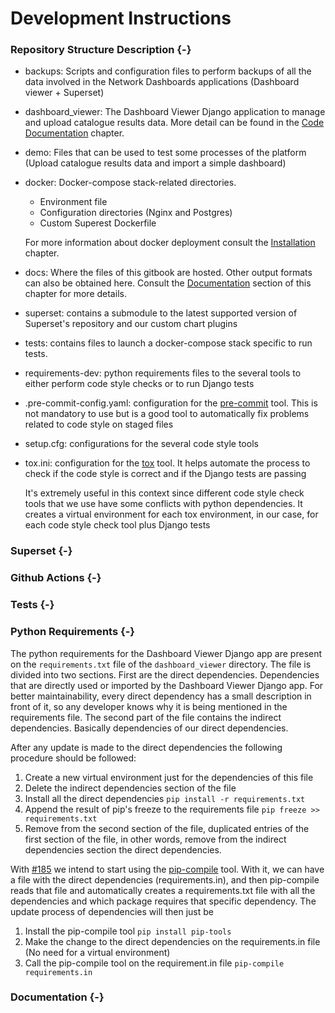 # Development Instructions

### Repository Structure Description {-}

- backups: Scripts and configuration files to perform backups of all the data involved in the Network Dashboards applications (Dashboard viewer + Superset)

- dashboard_viewer: The Dashboard Viewer Django application to manage and upload catalogue results data. More detail can be found in the [Code Documentation](code-documentation.html) chapter.

- demo: Files that can be used to test some processes of the platform (Upload catalogue results data and import a simple dashboard)

- docker: Docker-compose stack-related directories.
  - Environment file
  - Configuration directories (Nginx and Postgres)
  - Custom Superest Dockerfile <!-- TODO link to the subsection on the Superset section -->

  For more information about docker deployment consult the [Installation](installation.html) chapter.

- docs: Where the files of this gitbook are hosted. Other output formats can also be obtained here. Consult the [Documentation](development-instructions.html#documentation) section of this chapter for more details.

- superset: contains a submodule to the latest supported version  of Superset's repository and our custom chart plugins

- tests: contains files to launch a docker-compose stack specific to run tests.

- requirements-dev: python requirements files to the several tools to either perform code style checks or to run Django tests

- .pre-commit-config.yaml: configuration for the [pre-commit](https://pre-commit.com/) tool. This is not mandatory to use but is a good tool to automatically fix problems related to code style on staged files

- setup.cfg: configurations for the several code style tools

- tox.ini: configuration for the [tox](https://tox.readthedocs.io/) tool. It helps automate the process to check if the code style is correct and if the Django tests are passing

  It's extremely useful in this context since different code style check tools that we use have some conflicts with python dependencies. It creates a virtual environment for each tox environment, in our case, for each code style check tool plus Django tests

### Superset {-}

### Github Actions {-}

### Tests {-}

### Python Requirements {-}

The python requirements for the Dashboard Viewer Django app are present on the `requirements.txt` file of the `dashboard_viewer` directory.
The file is divided into two sections.
First are the direct dependencies.
Dependencies that are directly used or imported by the Dashboard Viewer Django app.
For better maintainability, every direct dependency has a small description in front of it, so any developer knows why it is being mentioned in the requirements file.
The second part of the file contains the indirect dependencies.
Basically dependencies of our direct dependencies.

After any update is made to the direct dependencies the following procedure should be followed:

1. Create a new virtual environment just for the dependencies of this file
2. Delete the indirect dependencies section of the file
3. Install all the direct dependencies `pip install -r requirements.txt`
4. Append the result of pip's freeze to the requirements file `pip freeze >> requirements.txt`
5. Remove from the second section of the file, duplicated entries of the first section of the file, in other words, remove from the indirect dependencies section the direct dependencies.

With [#185](https://github.com/EHDEN/NetworkDashboards/pull/185) we intend to start using the [pip-compile](https://github.com/jazzband/pip-tools) tool.
With it, we can have a file with the direct dependencies (requirements.in), and then pip-compile reads that file and automatically creates a requirements.txt file with all the dependencies and which package requires that specific dependency.
The update process of dependencies will then just be

1. Install the pip-compile tool `pip install pip-tools`
2. Make the change to the direct dependencies on the requirements.in file (No need for a virtual environment)
3. Call the pip-compile tool on the requirement.in file `pip-compile requirements.in`

### Documentation {-}

